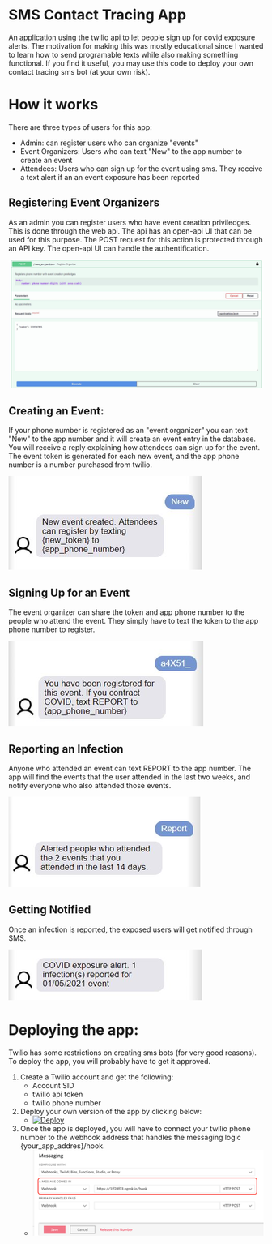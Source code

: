 # SMS Contact Tracing App
An application using the twilio api to let people sign up for covid exposure alerts. 
The motivation for making this was mostly educational since I wanted to learn how to send programable texts while also making something functional. If you find it useful, you may use this code to deploy your own contact tracing sms bot (at your own risk).

# How it works
There are three types of users for this app:
- Admin: can register users who can organize "events"
- Event Organizers: Users who can text "New" to the app number to create an event
- Attendees: Users who can sign up for the event using sms. They receive a text alert if an an event exposure has been reported

## Registering Event Organizers
As an admin you can register users who have event creation priviledges. This is done through the web api. The api has an open-api UI that can be used for this purpose. The POST request for this action is protected through an API key. The open-api UI can handle the authentification.

![](docs/admin_signup.JPG)

## Creating an Event: 
If your phone number is registered as an "event organizer" you can text "New" to the app number and it will create an event entry in the database. You will receive a reply explaining how attendees can sign up for the event. The event token is generated for each new event, and the app phone number is a number purchased from twilio. 

![](docs/new_event.JPG)

## Signing Up for an Event
The event organizer can share the token and app phone number to the people who attend the event. They simply have to text the token to the app phone number to register. 

![](docs/register.JPG)

## Reporting an Infection
Anyone who attended an event can text REPORT to the app number. The app will find the events that the user attended in the last two weeks, and notify everyone who also attended those events. 

![](docs/report.JPG)

## Getting Notified
Once an infection is reported, the exposed users will get notified through SMS.

![](docs/notification.JPG)

# Deploying the app:
Twilio has some restrictions on creating sms bots (for very good reasons). To deploy the app, you will probably have to get it approved.
1. Create a Twilio account and get the following:
    - Account SID
    - twilio api token
    - twilio phone number 
2. Deploy your own version of the app by clicking below: 
    - [![Deploy](https://www.herokucdn.com/deploy/button.svg)](https://heroku.com/deploy)
3. Once the app is deployed, you will have to connect your twilio phone number to the webhook address that handles the messaging logic {your_app_addres}/hook. 
    - ![](docs/register_webhook.png)
